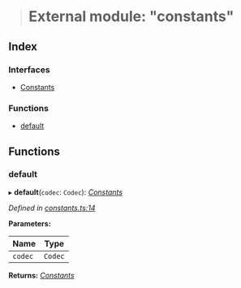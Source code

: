 > # External module: "constants"

## Index

### Interfaces

* [Constants](../interfaces/_constants_.constants.md)

### Functions

* [default](_constants_.md#default)

## Functions

###  default

▸ **default**(`codec`: `Codec`): *[Constants](../interfaces/_constants_.constants.md)*

*Defined in [constants.ts:14](https://github.com/polkadot-js/common/blob/8fdfd7f/packages/trie-db/src/constants.ts#L14)*

**Parameters:**

Name | Type |
------ | ------ |
`codec` | `Codec` |

**Returns:** *[Constants](../interfaces/_constants_.constants.md)*